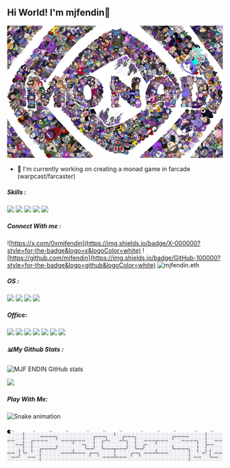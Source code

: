 ## Hi World! I'm mjfendin👋

![MJF ENDIN](img/monad.jpg)

<!--
**mjfendin/mjfendin** is a ✨ _special_ ✨ repository because its `README.md` (this file) appears on your GitHub profile.

Here are some ideas to get you started:

- 🔭 I’m currently working on ...
- 🌱 I’m currently learning ...
- 👯 I’m looking to collaborate on ...
- 🤔 I’m looking for help with ...
- 💬 Ask me about ...
- 📫 How to reach me: ...
- 😄 Pronouns: ...
- ⚡ Fun fact: ...
-->

- 🔭 I'm currently working on creating a monad game in farcade (warpcast/farcaster)

##### Skills :
<img src="https://img.shields.io/badge/Python-FFD43B?style=for-the-badge&logo=python&logoColor=blue" /> <img src="https://img.shields.io/badge/JavaScript-323330?style=for-the-badge&logo=javascript&logoColor=F7DF1E" /> <img src="https://img.shields.io/badge/Docker-2CA5E0?style=for-the-badge&logo=docker&logoColor=white" /> <img src="https://img.shields.io/badge/C%2B%2B-00599C?style=for-the-badge&logo=c%2B%2B&logoColor=white" /> <img src="https://img.shields.io/badge/Laravel-FF2D20?style=for-the-badge&logo=laravel&logoColor=white" />


##### Connect With me :
![https://x.com/0xmjfendin](https://img.shields.io/badge/X-000000?style=for-the-badge&logo=x&logoColor=white) ![https://github.com/mjfendin](https://img.shields.io/badge/GitHub-100000?style=for-the-badge&logo=github&logoColor=white) ![mjfendin.eth](https://img.shields.io/badge/Discord-5865F2?style=for-the-badge&logo=discord&logoColor=white)

##### OS :
<img src="https://img.shields.io/badge/Linux-FCC624?style=for-the-badge&logo=linux&logoColor=black" /> <img src="https://img.shields.io/badge/Ubuntu-E95420?style=for-the-badge&logo=ubuntu&logoColor=white" /> <img src="https://img.shields.io/badge/Debian-A81D33?style=for-the-badge&logo=debian&logoColor=white" /> <img src="https://img.shields.io/badge/Windows_11-0078d4?style=for-the-badge&logo=windows-11&logoColor=white" />

##### Office:
<img src="https://img.shields.io/badge/Microsoft_Excel-217346?style=for-the-badge&logo=microsoft-excel&logoColor=white" /> <img src="https://img.shields.io/badge/Microsoft_Word-2B579A?style=for-the-badge&logo=microsoft-word&logoColor=white" /> <img src="https://img.shields.io/badge/Microsoft_PowerPoint-B7472A?style=for-the-badge&logo=microsoft-powerpoint&logoColor=white" /> <img src="https://img.shields.io/badge/Google%20Sheets-34A853?style=for-the-badge&logo=google-sheets&logoColor=white" /> <img src="https://img.shields.io/badge/Microsoft_Office-D83B01?style=for-the-badge&logo=microsoft-office&logoColor=white" /> <img src="https://img.shields.io/badge/Notion-000000?style=for-the-badge&logo=notion&logoColor=white" /> <img src="https://img.shields.io/badge/Trello-0052CC?style=for-the-badge&logo=trello&logoColor=white" />

##### 📊My Github Stats :
![MJF ENDIN GitHub stats](https://github-readme-stats.vercel.app/api?username=mjfendin&show_icons=true&theme=buefy)

![](https://nirzak-streak-stats.vercel.app/?user=mjfendin&theme=default&hide_border=false)<br/>


##### Play With Me: 
<img src="https://raw.githubusercontent.com/mjfendin/mjfendin/output/snake.svg" alt="Snake animation" />

###

<picture>
  <source media="(prefers-color-scheme: dark)" srcset="https://raw.githubusercontent.com/mjfendin/mjfendin/output/pacman-contribution-graph-dark.svg">
  <source media="(prefers-color-scheme: light)" srcset="https://raw.githubusercontent.com/mjfendin/mjfendin/output/pacman-contribution-graph.svg">
  <img alt="pacman contribution graph" src="https://raw.githubusercontent.com/mjfendin/mjfendin/output/pacman-contribution-graph.svg">
</picture>

###